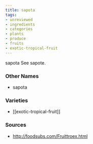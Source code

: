 ```yaml
---
title: sapota
tags:
- unreviewed
- ingredients
- categories
- plants
- produce
- fruits
- exotic-tropical-fruit
---
```

sapota See sapote.

### Other Names

* sapota

### Varieties

* [[exotic-tropical-fruit]]

### Sources
* http://foodsubs.com/Fruittroex.html
